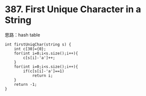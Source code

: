 # 387. First Unique Character in a String
思路：hash table

    int firstUniqChar(string s) {
        int c[30]={0};
        for(int i=0;i<s.size();i++){
            c[s[i]-'a']++;
        }
        for(int i=0;i<s.size();i++){
            if(c[s[i]-'a']==1)
                return i;
        }
        return -1;
    }


